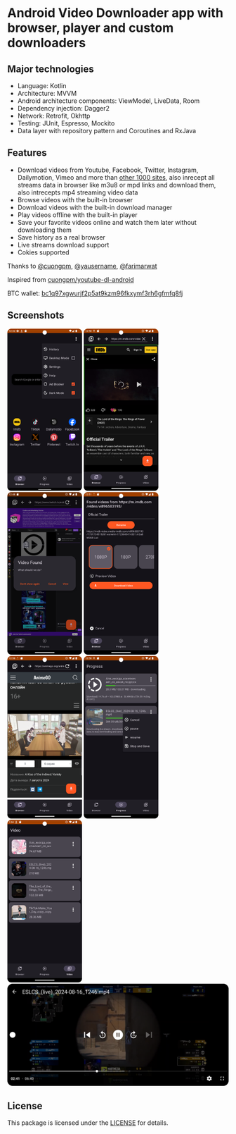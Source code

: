 # Android Video Downloader app with browser, player and custom downloaders

## Major technologies

- Language: Kotlin
- Architecture: MVVM
- Android architecture components: ViewModel, LiveData, Room
- Dependency injection: Dagger2
- Network: Retrofit, Okhttp
- Testing: JUnit, Espresso, Mockito
- Data layer with repository pattern and Coroutines and RxJava

## Features

- Download videos from Youtube, Facebook, Twitter, Instagram, Dailymotion, Vimeo and more
  than [other 1000 sites](http://rg3.github.io/youtube-dl/supportedsites.html), also inrecept all
  streams data in browser like m3u8 or mpd links and download them, also intrecepts mp4 streaming
  video data
- Browse videos with the built-in browser
- Download videos with the built-in download manager
- Play videos offline with the built-in player
- Save your favorite videos online and watch them later without downloading them
- Save history as a real browser
- Live streams download support
- Cokies supported

Thanks
to [@cuongpm](https://github.com/cuongpm), [@yausername](https://github.com/yausername), [@farimarwat](https://github.com/farimarwat)

Inspired from [cuongpm/youtube-dl-android](https://github.com/cuongpm/youtube-dl-android)

BTC wallet: [bc1q97xgwurjf2p5at9kzm96fkxymf3rh6gfmfq8fj](bitcoin:BC1Q97XGWURJF2P5AT9KZM96FKXYMF3RH6GFMFQ8FJ)

## Screenshots

<img src="screenshots/screenshot_1.png" width="170"> <img src="screenshots/screenshot_2.png" width="170"> <img src="screenshots/screenshot_3.png" width="170"> <img src="screenshots/screenshot_4.png" width="170">
<img src="screenshots/screenshot_5.png" width="170"> <img src="screenshots/screenshot_6.png" width="170"> <img src="screenshots/screenshot_7.png" width="170"> <img src="screenshots/screenshot_8.png" width="520">

## License

This package is licensed under the [LICENSE](./LICENSE) for details.
